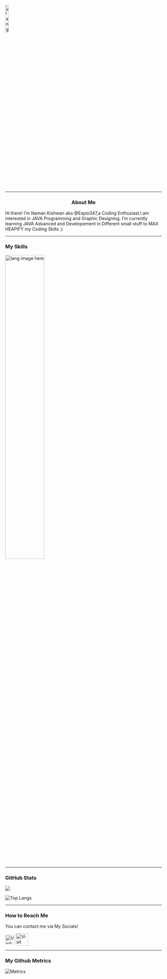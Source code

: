 <!--- Banner --->
<p align="left"><img width=15%" src="https://github.com/Espio347/PrivateGitProfileStuff/blob/main/bannessr.gif" alt="lang image here" /></p>
<hr></hr>
  
<!--- About Section --->
  <h3 align="center"><b>About Me</b></h3>
  
Hi there! I’m Naman Kishwan aka @Espio347,a Coding Enthusiast.I am interested in JAVA Programming and Graphic Designing.
I’m currently learning JAVA Advanced and Developement in Different small stuff to MAX HEAPIFY my Coding Skills ;) 
<hr></hr>
  
<!--- My Skills --->
  <h3 align="left">My Skills</h3>
  <p align="left"><img width=50%" src="https://github.com/Espio347/PrivateGitProfileStuff/blob/main/SKILLS.png" alt="lang image here" /></p>
  <hr></hr>
  
<!--- Github Stats --->
  
<h3 align="left">GitHub Stats</h3>
<a href="">
  <img align="centre" src="https://github-readme-stats.vercel.app/api?username=Espio347&count_private=true&include_all_commits=true&show_icons=true&title_color=A5C9CA&text_color=E7F6F2&icon_color=395B64&bg_color=2C3333" />
<a />
  
![Top Langs](https://github-readme-stats.vercel.app/api/top-langs/?username=Espio347&layout=compact&title_color=A5C9CA&text_color=E7F6F2&icon_color=395B64&bg_color=2C3333&langs_count=8)

<hr></hr>  

<!--- My Social Handles --->
  
<h3 align="left">How to Reach Me</h3>
You can contact me via My Socials!
 
[<img src="https://github.com/Espio347/PrivateGitProfileStuff/blob/main/linkedin_.png" height="30em" align="center" alt="Visit Espio347 on LinkedIn" title="Visit Espio347 on LinkedIn"/>](https://www.linkedin.com/in/naman-kishwan-6a9123239/)
[<img src="https://github.com/Espio347/PrivateGitProfileStuff/blob/main/discord_.png" height="40em" align="center" alt="Visit Espio347 on Discord" title="Visit Espio347 on Discord"/>](https://discord.gg/9xT8XNdxu8)  
<hr></hr>
<!--- Github Metrics --->  
  
<h3 align="left">My Github Metrics</h3>

![Metrics](https://metrics.lecoq.io/Espio347?template=classic&base.header=0&gists=1&lines=1)  
  
